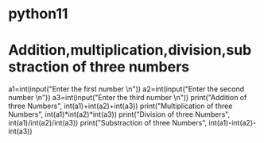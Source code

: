 # python11
# Addition,multiplication,division,substraction of three numbers

a1=int(input("Enter the first number \n"))
a2=int(input("Enter the second number \n"))
a3=int(input("Enter the third number \n"))
print("Addition of three Numbers", int(a1)+int(a2)+int(a3))
print("Multiplication of three Numbers", int(a1)*int(a2)*int(a3))
print("Division of three Numbers", int(a1)/int(a2)/int(a3))
print("Substraction of  three Numbers", int(a1)-int(a2)-int(a3))
